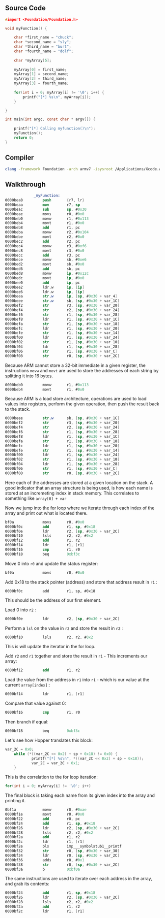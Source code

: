 ## Source Code
```c
#import <Foundation/Foundation.h>

void myFunction() {
    
    char *first_name = "chuck";
    char *second_name = "sly";
    char *third_name = "burt";
    char *fourth_name = "dolf";
    
    char *myArray[5];
    
    myArray[0] = first_name;
    myArray[1] = second_name;
    myArray[2] = third_name;
    myArray[3] = fourth_name;
    
    for(int i = 0; myArray[i] != '\0'; i++) {
        printf("[*] %s\n", myArray[i]);
    }

}

int main(int argc, const char * argv[]) {
    
    printf("[*] Calling myfunction()\n");
    myFunction();
    return 0;
}
```
## Compiler
```bash
clang -framework Foundation -arch armv7 -isysroot /Applications/Xcode.app/Contents/Developer/Platforms/iPhoneOS.platform/Developer/SDKs/iPhoneOS.sdk/ main.m -o main -miphoneos-version-min=7.0
```

## Walkthrough
```nasm
             _myFunction:
0000bea8         push       {r7, lr}                                            ; XREF=0x40ac, _main+32
0000beaa         mov        r7, sp
0000beac         sub        sp, #0x30
0000beae         movs       r0, #0x0
0000beb0         movw       r1, #0x113                                          ; "dolf", :lower16:(0xbfcf - 0xbebc)
0000beb4         movt       r1, #0x0                                            ; "dolf", :upper16:(0xbfcf - 0xbebc)
0000beb8         add        r1, pc                                              ; "dolf"
0000beba         movw       r2, #0x104                                          ; "burt", :lower16:(0xbfca - 0xbec6)
0000bebe         movt       r2, #0x0                                            ; "burt", :upper16:(0xbfca - 0xbec6)
0000bec2         add        r2, pc                                              ; "burt"
0000bec4         movw       r3, #0xf6                                           ; "sly", :lower16:(0xbfc6 - 0xbed0)
0000bec8         movt       r3, #0x0                                            ; "sly", :upper16:(0xbfc6 - 0xbed0)
0000becc         add        r3, pc                                              ; "sly"
0000bece         movw       sb, #0xe6                                           ; "chuck", :lower16:(0xbfc0 - 0xbeda)
0000bed2         movt       sb, #0x0                                            ; "chuck", :upper16:(0xbfc0 - 0xbeda)
0000bed6         add        sb, pc                                              ; "chuck"
0000bed8         movw       ip, #0x12c                                          ; :lower16:(imp___nl_symbol_ptr____stack_chk_guard - 0xbee4)
0000bedc         movt       ip, #0x0                                            ; :upper16:(imp___nl_symbol_ptr____stack_chk_guard - 0xbee4)
0000bee0         add        ip, pc                                              ; imp___nl_symbol_ptr____stack_chk_guard
0000bee2         ldr.w      ip, [ip]                                            ; 
0000bee6         ldr.w      ip, [ip]                                            ; ___stack_chk_guard
0000beea         str.w      ip, [sp, #0x30 + var_4]
0000beee         str.w      sb, [sp, #0x30 + var_1C]
0000bef2         str        r3, [sp, #0x30 + var_20]
0000bef4         str        r2, [sp, #0x30 + var_24]
0000bef6         str        r1, [sp, #0x30 + var_28]
0000bef8         ldr        r1, [sp, #0x30 + var_1C]
0000befa         str        r1, [sp, #0x30 + var_18]
0000befc         ldr        r1, [sp, #0x30 + var_20]
0000befe         str        r1, [sp, #0x30 + var_14]
0000bf00         ldr        r1, [sp, #0x30 + var_24]
0000bf02         str        r1, [sp, #0x30 + var_10]
0000bf04         ldr        r1, [sp, #0x30 + var_28]
0000bf06         str        r1, [sp, #0x30 + var_C]
0000bf08         str        r0, [sp, #0x30 + var_2C]
```
Because ARM cannot store a 32-bit immediate in a given register, the instructions ```movw``` and ```movt``` are used to store the addresses of each string by splitting it into 16 bytes.

```nasm
0000beb0         movw       r1, #0x113                                          ; "dolf", :lower16:(0xbfcf - 0xbebc)
0000beb4         movt       r1, #0x0                                            ; "dolf", :upper16:(0xbfcf - 0xbebc)
```

Because ARM is a load store architecture, operations are used to load values into registers, perform the given operation, then push the result back to the stack.

```nasm
0000beee         str.w      sb, [sp, #0x30 + var_1C]
0000bef2         str        r3, [sp, #0x30 + var_20]
0000bef4         str        r2, [sp, #0x30 + var_24]
0000bef6         str        r1, [sp, #0x30 + var_28]
0000bef8         ldr        r1, [sp, #0x30 + var_1C]
0000befa         str        r1, [sp, #0x30 + var_18]
0000befc         ldr        r1, [sp, #0x30 + var_20]
0000befe         str        r1, [sp, #0x30 + var_14]
0000bf00         ldr        r1, [sp, #0x30 + var_24]
0000bf02         str        r1, [sp, #0x30 + var_10]
0000bf04         ldr        r1, [sp, #0x30 + var_28]
0000bf06         str        r1, [sp, #0x30 + var_C]
0000bf08         str        r0, [sp, #0x30 + var_2C]
```

Here each of the addresses are stored at a given location on the stack. A good indicator that an array structure is being used, is how each name is stored at an incremeting index in stack memory.  This correlates to something like ```array[0] + var```

Now we jump into the for loop where we iterate through each index of the array and print out what is located there.

```nasm
bf0a             movs       r0, #0x0                                            
0000bf0c         add        r1, sp, #0x18
0000bf0e         ldr        r2, [sp, #0x30 + var_2C]
0000bf10         lsls       r2, r2, #0x2
0000bf12         add        r1, r2
0000bf14         ldr        r1, [r1]
0000bf16         cmp        r1, r0
0000bf18         beq        0xbf3c
```

Move 0 into ```r0``` and update the status register:

```nasm
bf0a             movs       r0, #0x0
```

Add 0x18 to the stack pointer (address) and store that address result in ```r1``` :

```0000bf0c         add        r1, sp, #0x18```

This should be the address of our first element.

Load 0 into ```r2``` :

```nasm
0000bf0e         ldr        r2, [sp, #0x30 + var_2C]
```

Perform a ```lsl``` on the value in ```r2``` and store the result in ```r2``` : 

```nasm
0000bf10         lsls       r2, r2, #0x2
```

This is will update the iterator in the for loop.

Add ```r2``` and ```r1``` together and store the result in ```r1``` - This increments our array:

```nasm
0000bf12         add        r1, r2
```

Load the value from the address in ```r1``` into ```r1``` - which is our value at the current ```array[index]``` :

```nasm
0000bf14         ldr        r1, [r1]
```

Compare that value against 0:

```nasm
0000bf16         cmp        r1, r0
```

Then branch if equal: 

```nasm
0000bf18         beq        0xbf3c
```

Let's see how Hopper translates this block: 

```c
var_2C = 0x0;
    while (*((var_2C << 0x2) + sp + 0x18) != 0x0) {
            printf("[*] %s\n", *((var_2C << 0x2) + sp + 0x18));
            var_2C = var_2C + 0x1;
    }

```

This is the correlation to the for loop iteration:

```c
for(int i = 0; myArray[i] != '\0'; i++)
```

The final block is taking each name from its given index into the array and printing it.

```nasm
0bf1a            movw       r0, #0xae                                           ; "[*] %s\\n", :lower16:(0xbfd4 - 0xbf26)
0000bf1e         movt       r0, #0x0                                            ; "[*] %s\\n", :upper16:(0xbfd4 - 0xbf26)
0000bf22         add        r0, pc                                              ; "[*] %s\\n", argument "format" for method 
0000bf24         add        r1, sp, #0x18
0000bf26         ldr        r2, [sp, #0x30 + var_2C]
0000bf28         lsls       r2, r2, #0x2
0000bf2a         add        r1, r2
0000bf2c         ldr        r1, [r1]
0000bf2e         blx        imp___symbolstub1__printf
0000bf32         str        r0, [sp, #0x30 + var_30]
0000bf34         ldr        r0, [sp, #0x30 + var_2C]
0000bf36         adds       r0, #0x1
0000bf38         str        r0, [sp, #0x30 + var_2C]
0000bf3a         b          0xbf0a
```

The same instructions are used to iterate over each address in the array, and grab its contents: 

```nasm
0000bf24         add        r1, sp, #0x18
0000bf26         ldr        r2, [sp, #0x30 + var_2C]
0000bf28         lsls       r2, r2, #0x2
0000bf2a         add        r1, r2
0000bf2c         ldr        r1, [r1]
```
